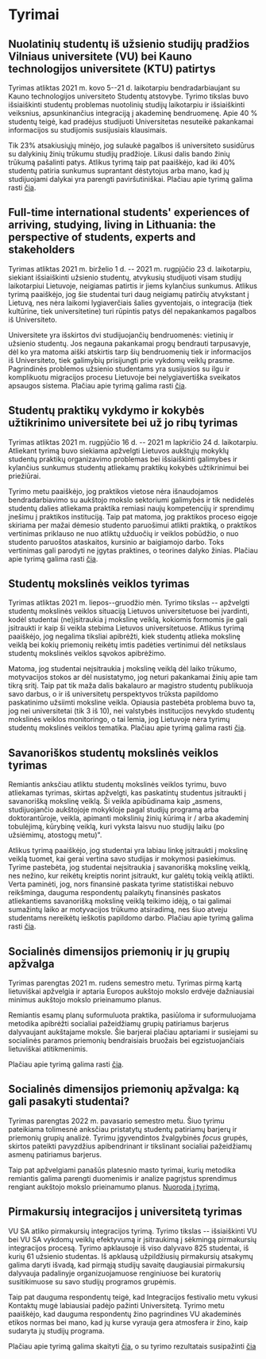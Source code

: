 # Tyrimai

## Nuolatinių studentų iš užsienio studijų pradžios Vilniaus universitete (VU) bei Kauno technologijos universitete (KTU) patirtys

Tyrimas atliktas 2021 m. kovo 5--21 d. laikotarpiu bendradarbiaujant su
Kauno technologijos universiteto Studentų atstovybe. Tyrimo tikslas buvo
išsiaiškinti studentų problemas nuotolinių studijų laikotarpiu ir
išsiaiškinti veiksnius, apsunkinančius integraciją į akademinę
bendruomenę. Apie 40 % studentų teigė, kad pradėjus studijuoti
Universitetas nesuteikė pakankamai informacijos su studijomis
susijusiais klausimais.

Tik 23% atsakiusiųjų minėjo, jog sulaukė
pagalbos iš universiteto susidūrus su dalykinių žinių trūkumu studijų
pradžioje. Likusi dalis bando žinių trūkumą pašalinti patys. Atlikus
tyrimą taip pat paaiškėjo, kad iki 40% studentų patiria sunkumus
suprantant dėstytojus arba mano, kad jų studijuojami dalykai yra
parengti paviršutiniškai. Plačiau apie tyrimą galima rasti
[čia](<https://vusa.lt/uploads/files/Tyrimai,%20ataskaitos/Nuolatini_%20student_%20i_%20u_sienio%20studij_%20prad_ios%20Vilniaus%20universitete%20(VU)%20bei%20Kauno%20technologijos%20universitete%20(KTU)%20patirtys.pdf>).

## Full-time international students' experiences of arriving, studying, living in Lithuania: the perspective of students, experts and stakeholders

Tyrimas atliktas 2021 m. birželio 1 d. -- 2021 m. rugpjūčio 23 d.
laikotarpiu, siekiant išsiaiškinti užsienio studentų, atvykusių
studijuoti visam studijų laikotarpiui Lietuvoje, neigiamas patirtis ir
jiems kylančius sunkumus. Atlikus tyrimą paaiškėjo, jog šie studentai
turi daug neigiamų patirčių atvykstant į Lietuvą, nes nėra laikomi
lygiaverčiais šalies gyventojais, o integracija (tiek kultūrine, tiek
universitetine) turi rūpintis patys dėl nepakankamos pagalbos iš
Universiteto.

Universitete yra išskirtos dvi studijuojančių
bendruomenės: vietinių ir užsienio studentų. Jos negauna pakankamai
progų bendrauti tarpusavyje, dėl ko yra matoma aiški atskirtis tarp šių
bendruomenių tiek ir informacijos iš Universiteto, tiek galimybių
prisijungti prie vykdomų veiklų prasme. Pagrindinės problemos užsienio
studentams yra susijusios su ilgu ir komplikuotu migracijos procesu
Lietuvoje bei nelygiavertiška sveikatos apsaugos sistema. Plačiau apie
tyrimą galima rasti
[čia](https://vusa.lt/uploads/files/Tyrimai,%20ataskaitos/Full-time%20international%20students’%20experiences%20of%20arriving,%20studying,%20living%20in%20Lithuania-the%20perspective%20of%20students,%20experts%20and%20stakeholders%20-%20atnaujinta.pdf).

## Studentų praktikų vykdymo ir kokybės užtikrinimo universitete bei už jo ribų tyrimas

Tyrimas atliktas 2021 m. rugpjūčio 16 d. -- 2021 m lapkričio 24 d.
laikotarpiu. Atliekant tyrimą buvo siekiama apžvelgti Lietuvos aukštųjų
mokyklų studentų praktikų organizavimo problemas bei išsiaiškinti
galimybes ir kylančius sunkumus studentų atliekamų praktikų kokybės
užtikrinimui bei priežiūrai.

Tyrimo metu paaiškėjo, jog praktikos
vietose nėra išnaudojamos bendradarbiavimo su aukštojo mokslo sektoriumi
galimybės ir tik nedidelės studentų dalies atliekama praktika remiasi
naujų kompetencijų ir sprendimų įnešimu į praktikos instituciją. Taip
pat matoma, jog praktikos proceso eigoje skiriama per mažai dėmesio
studento paruošimui atlikti praktiką, o praktikos vertinimas priklauso
ne nuo atliktų užduočių ir veiklos pobūdžio, o nuo studento paruoštos
ataskaitos, kursinio ar baigiamojo darbo. Toks vertinimas gali parodyti
ne įgytas praktines, o teorines dalyko žinias. Plačiau apie tyrimą
galima rasti
[čia](https://vusa.lt/uploads/files/Tyrimai,%20ataskaitos/Student__praktik__-vykdymo_ir_kokyb_s_u_tikrinimo_tyrimas.pdf).

## Studentų mokslinės veiklos tyrimas

Tyrimas atliktas 2021 m. liepos--gruodžio mėn. Tyrimo tikslas --
apžvelgti studentų mokslinės veiklos situaciją Lietuvos universitetuose
bei įvardinti, kodėl studentai (ne)įsitraukia į mokslinę veiklą,
kokiomis formomis jie gali įsitraukti ir kaip ši veikla stebima Lietuvos
universitetuose. Atlikus tyrimą paaiškėjo, jog negalima tiksliai
apibrėžti, kiek studentų atlieka mokslinę veiklą bei kokių priemonių
reikėtų imtis padėties vertinimui dėl netikslaus studentų mokslinės
veiklos sąvokos apibrėžimo.

Matoma, jog studentai neįsitraukia į
mokslinę veiklą dėl laiko trūkumo, motyvacijos stokos ar dėl
nusistatymo, jog neturi pakankamai žinių apie tam tikrą sritį. Taip pat
tik maža dalis bakalauro ar magistro studentų publikuoja savo darbus, o
ir iš universitetų perspektyvos trūksta papildomo paskatinimo užsiimti
moksline veikla. Opiausia pastebėta problema buvo ta, jog nei
universitetai (tik 3 iš 10), nei valstybės institucijos nevykdo studentų
mokslinės veiklos monitoringo, o tai lemia, jog Lietuvoje nėra tyrimų
studentų mokslinės veiklos tematika. Plačiau apie tyrimą galima rasti
[čia](https://vusa.lt/uploads/files/Tyrimai,%20ataskaitos/student_%20mokslin_s%20veiklos%20tyrimas.pdf).

## Savanoriškos studentų mokslinės veiklos tyrimas

Remiantis anksčiau atliktu studentų mokslinės veiklos tyrimu, buvo
atliekamas tyrimas, skirtas apžvelgti, kas paskatintų studentus
įsitraukti į savanorišką mokslinę veiklą. Ši veikla apibūdinama kaip
„asmens, studijuojančio aukštojoje mokykloje pagal studijų programą arba
doktorantūroje, veikla, apimanti mokslinių žinių kūrimą ir / arba
akademinį tobulėjimą, kūrybinę veiklą, kuri vyksta laisvu nuo studijų
laiku (po užsiėmimų, atostogų metu)".

Atlikus tyrimą paaiškėjo, jog
studentai yra labiau linkę įsitraukti į mokslinę veiklą tuomet, kai
gerai vertina savo studijas ir mokymosi pasiekimus. Tyrime pastebėta,
jog studentai neįsitraukia į savanorišką mokslinę veiklą, nes nežino,
kur reikėtų kreiptis norint įsitraukt, kur galėtų tokią veiklą atlikti.
Verta paminėti, jog, nors finansinė paskata tyrime statistiškai nebuvo
reikšminga, dauguma respondentų palaikytų finansinės paskatos
atliekantiems savanorišką mokslinę veiklą teikimo idėją, o tai galimai
sumažintų laiko ar motyvacijos trūkumo atsiradimą, nes šiuo atveju
studentams nereikėtų ieškotis papildomo darbo. Plačiau apie tyrimą
galima rasti
[čia](https://vusa.lt/uploads/files/Tyrimai,%20ataskaitos/studentų%20mokslinės%20veiklos%20tyrimas.pdf).

## Socialinės dimensijos priemonių ir jų grupių apžvalga

Tyrimas parengtas 2021 m. rudens semestro metu. Tyrimas pirmą kartą
lietuviškai apžvelgia ir aptaria Europos aukštojo mokslo erdvėje
dažniausiai minimus aukštojo mokslo prieinamumo planus.

Remiantis esamų
planų suformuluota praktika, pasiūloma ir suformuluojama metodika
apibrėžti socialiai pažeidžiamų grupių patiriamus barjerus dalyvaujant
aukštajame moksle. Šie barjerai plačiau aptariami ir susiejami su
socialinės paramos priemonių bendraisiais bruožais bei egzistuojančiais
lietuviškai atitikmenimis.

Plačiau apie tyrimą galima rasti
[čia](https://vusa.lt/uploads/files/2021–2022/SD-priemonių-grupių-apžvalga.pdf).

## Socialinės dimensijos priemonių apžvalga: ką gali pasakyti studentai?

Tyrimas parengtas 2022 m. pavasario semestro metu. Šiuo tyrimu
pateikiama tolimesnė anksčiau pristatytų studentų patiriamų barjerų ir
priemonių grupių analizė. Tyrimu įgyvendintos žvalgybinės _focus_
grupės, skirtos pateikti pavyzdžius apibendrinant ir tikslinant
socialiai pažeidžiamų asmenų patiriamus barjerus.

Taip pat apžvelgiami
panašūs platesnio masto tyrimai, kurių metodika remiantis galima
parengti duomenimis ir analize pagrįstus sprendimus rengiant aukštojo
mokslo prieinamumo planus. [Nuoroda į
tyrimą.](/uploads/files/2021–2022/SD-priemonių-grupių-apžvalga.pdf)

## Pirmakursių integracijos į universitetą tyrimas

VU SA atliko pirmakursių integracijos tyrimą. Tyrimo tikslas --
išsiaiškinti VU bei VU SA vykdomų veiklų efektyvumą ir įsitraukimą į
sėkmingą pirmakursių integracijos procesą. Tyrimo apklausoje iš viso
dalyvavo 825 studentai, iš kurių 61 užsienio studentas. Iš apklausą
užpildžiusių pirmakursių atsakymų galima daryti išvadą, kad pirmąją
studijų savaitę daugiausiai pirmakursių dalyvauja padalinyje
organizuojamuose renginiuose bei kuratorių susitikimuose su savo studijų
programos grupėmis.

Taip pat dauguma respondentų teigė, kad Integracijos
festivalio metu vykusi Kontaktų mugė labiausiai padėjo pažinti
Universitetą. Tyrimo metu paaiškėjo, kad dauguma respondentų žino
pagrindines VU akademinės etikos normas bei mano, kad jų kurse vyrauja
gera atmosfera ir žino, kaip sudaryta jų studijų programa.

Plačiau apie tyrimą galima skaityti
[čia](https://vusa.lt/lt/naujiena/vu-sa-parlamente-didelis-demesys-finansiniam-rastingumui-bei-pristatytas-integracijos-tyrimas),
o su tyrimo rezultatais susipažinti
[čia](https://vusa.lt/uploads/files/Tyrimai,%20ataskaitos/Pirmakursi%C5%B3%20integracijos%20%C4%AF%20Universitet%C4%85%20tyrimas%202021.pdf)
